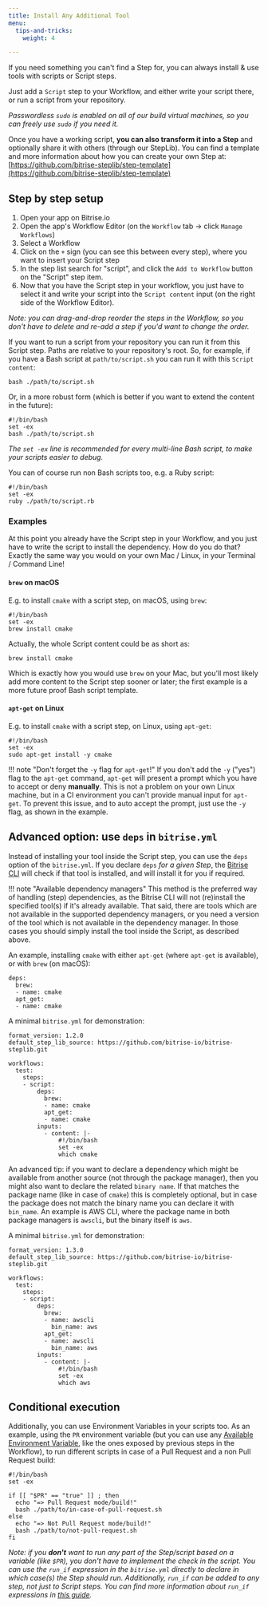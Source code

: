 ```yaml
---
title: Install Any Additional Tool
menu:
  tips-and-tricks:
    weight: 4

---
```

If you need something you can't find a Step for, you can always install & use tools with scripts or Script steps.

Just add a `Script` step to your Workflow, and either write your script there, or run a script from your repository.

_Passwordless `sudo` is enabled on all of our build virtual machines, so you can freely use `sudo` if you need it._

Once you have a working script, **you can also transform it into a Step** and optionally share it with others (through our StepLib).
You can find a template and more information about how you can create your own Step at: [https://github.com/bitrise-steplib/step-template](https://github.com/bitrise-steplib/step-template)

## Step by step setup

1. Open your app on Bitrise.io
2. Open the app's Workflow Editor (on the `Workflow` tab -> click `Manage Workflows`)
3. Select a Workflow
4. Click on the `+` sign (you can see this between every step), where you want to insert your Script step
5. In the step list search for "script", and click the `Add to Workflow` button on the "Script" step item.
6. Now that you have the Script step in your workflow, you just have to select it and write your script into the `Script content` input (on the right side of the Workflow Editor).

*Note: you can drag-and-drop reorder the steps in the Workflow, so you don't have to delete and re-add a step if you'd want to change the order.*

If you want to run a script from your repository you can run it from this Script step. Paths are relative to your repository's root. So, for example, if you have a Bash script at `path/to/script.sh` you can run it with this `Script content`:

```
bash ./path/to/script.sh
```

Or, in a more robust form (which is better if you want to extend the content in the future):

```
#!/bin/bash
set -ex
bash ./path/to/script.sh
```

*The `set -ex` line is recommended for every multi-line Bash script, to make your scripts easier to debug.*

You can of course run non Bash scripts too, e.g. a Ruby script:

```
#!/bin/bash
set -ex
ruby ./path/to/script.rb
```


### Examples

At this point you already have the Script step in your Workflow, and you just have to write the
script to install the dependency. How do you do that? Exactly the same way you would on
your own Mac / Linux, in your Terminal / Command Line!

#### `brew` on macOS

E.g. to install `cmake` with a script step, on macOS, using `brew`:

```
#!/bin/bash
set -ex
brew install cmake
```

Actually, the whole Script content could be as short as:

```
brew install cmake
```

Which is exactly how you would use `brew` on your Mac, but you'll most likely
add more content to the Script step sooner or later; the first
example is a more future proof Bash script template.


#### `apt-get` on Linux

E.g. to install `cmake` with a script step, on Linux, using `apt-get`:

```
#!/bin/bash
set -ex
sudo apt-get install -y cmake
```

!!! note "Don't forget the `-y` flag for `apt-get`!"
    If you don't add the `-y` ("yes") flag to the `apt-get` command, `apt-get` will
    present a prompt which you have to accept or deny __manually__.
    This is not a problem on your own Linux machine, but in a CI environment
    you can't provide manual input for `apt-get`. To prevent this issue,
    and to auto accept the prompt, just use the `-y` flag, as shown in the example.


## Advanced option: use `deps` in `bitrise.yml`

Instead of installing your tool inside the Script step, you can use the `deps` option
of the `bitrise.yml`. If you declare `deps` _for a given Step_,
the [Bitrise CLI](https://github.com/bitrise-io/bitrise)
will check if that tool is installed, and will install it for you if required.

!!! note "Available dependency managers"
    This method is the preferred way of handling (step) dependencies, as the Bitrise CLI
    will not (re)install the specified tool(s) if it's already available.
    That said, there are tools which are not available in the supported dependency managers,
    or you need a version of the tool which is not available in the dependency manager.
    In those cases you should simply install the tool inside the Script, as described above.

An example, installing `cmake` with either `apt-get` (where `apt-get` is available),
or with `brew` (on macOS):

```
deps:
  brew:
  - name: cmake
  apt_get:
  - name: cmake
```

A minimal `bitrise.yml` for demonstration:

```
format_version: 1.2.0
default_step_lib_source: https://github.com/bitrise-io/bitrise-steplib.git

workflows:
  test:
    steps:
    - script:
        deps:
          brew:
          - name: cmake
          apt_get:
          - name: cmake
        inputs:
          - content: |-
              #!/bin/bash
              set -ex
              which cmake
```

An advanced tip: if you want to declare a dependency which might be available from
another source (not through the package manager), then you might also want to declare the
related `binary name`. If that matches the package name (like in case of `cmake`) this is
completely optional, but in case the package does not match the binary name you can
declare it with `bin_name`. An example is AWS CLI, where the package name in both
package managers is `awscli`, but the binary itself is `aws`.

A minimal `bitrise.yml` for demonstration:

```
format_version: 1.3.0
default_step_lib_source: https://github.com/bitrise-io/bitrise-steplib.git

workflows:
  test:
    steps:
    - script:
        deps:
          brew:
          - name: awscli
            bin_name: aws
          apt_get:
          - name: awscli
            bin_name: aws
        inputs:
          - content: |-
              #!/bin/bash
              set -ex
              which aws
```


## Conditional execution

Additionally, you can use Environment Variables in your scripts too.
As an example, using the `PR` environment variable
(but you can use any [Available Environment Variable](/faq/available-environment-variables/),
like the ones exposed by previous steps in the Workflow),
to run different scripts in case of a Pull Request and a non Pull Request build:

```
#!/bin/bash
set -ex

if [[ "$PR" == "true" ]] ; then
  echo "=> Pull Request mode/build!"
  bash ./path/to/in-case-of-pull-request.sh
else
  echo "=> Not Pull Request mode/build!"
  bash ./path/to/not-pull-request.sh
fi
```

_Note: if you __don't__ want to run any part of the Step/script based on a variable (like `$PR`),
you don't have to implement the check in the script. You can use the `run_if` expression in
the `bitrise.yml` directly to declare in which case(s) the Step should run. Additionally,
`run_if` can be added to any step, not just to Script steps.
You can find more information about `run_if` expressions
in [this guide](/tips-and-tricks/disable-a-step-by-condition/#run-a-step-only-if-the-build-failed)._